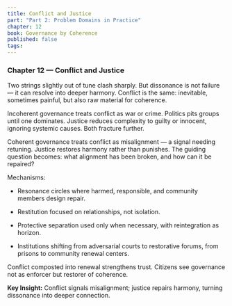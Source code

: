 ```yaml
---
title: Conflict and Justice
part: "Part 2: Problem Domains in Practice"
chapter: 12
book: Governance by Coherence
published: false
tags:
---
```

### Chapter 12 — Conflict and Justice

Two strings slightly out of tune clash sharply. But dissonance is not failure — it can resolve into deeper harmony. Conflict is the same: inevitable, sometimes painful, but also raw material for coherence.

Incoherent governance treats conflict as war or crime. Politics pits groups until one dominates. Justice reduces complexity to guilty or innocent, ignoring systemic causes. Both fracture further.

Coherent governance treats conflict as misalignment — a signal needing retuning. Justice restores harmony rather than punishes. The guiding question becomes: what alignment has been broken, and how can it be repaired?

Mechanisms:

- Resonance circles where harmed, responsible, and community members design repair.
    
- Restitution focused on relationships, not isolation.
    
- Protective separation used only when necessary, with reintegration as horizon.
    
- Institutions shifting from adversarial courts to restorative forums, from prisons to community renewal centers.
    

Conflict composted into renewal strengthens trust. Citizens see governance not as enforcer but restorer of coherence.

**Key Insight:** Conflict signals misalignment; justice repairs harmony, turning dissonance into deeper connection.
